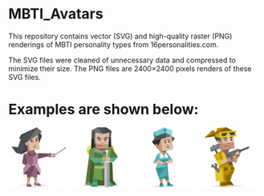 # MBTI_Avatars
This repository contains vector (SVG) and high-quality raster (PNG) renderings of MBTI personality types from 16personalities.com.

The SVG files were cleaned of unnecessary data and compressed to minimize their size.
The PNG files are 2400×2400 pixels renders of these SVG files.

# Examples are shown below:
<p float="left">
  <img src="/png/ENTJ.png" width="24%" />
  <img src="/png/ENFJ.png" width="24%" /> 
  <img src="/png/ISFJ.png" width="24%" />
  <img src="/png/ISTP.png" width="24%" />
</p>
